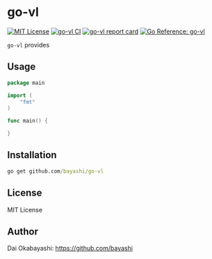 # go-vl

<a href="https://github.com/bayashi/go-vl/blob/main/LICENSE" title="go-vl License"><img src="https://img.shields.io/badge/LICENSE-MIT-GREEN.png" alt="MIT License"></a>
<a href="https://github.com/bayashi/go-vl/actions" title="go-vl CI"><img src="https://github.com/bayashi/go-vl/workflows/main/badge.svg" alt="go-vl CI"></a>
<a href="https://goreportcard.com/report/github.com/bayashi/go-vl" title="go-vl report card" target="_blank"><img src="https://goreportcard.com/badge/github.com/bayashi/go-vl" alt="go-vl report card"></a>
<a href="https://pkg.go.dev/github.com/bayashi/go-vl" title="Go go-vl package reference" target="_blank"><img src="https://pkg.go.dev/badge/github.com/bayashi/go-vl.svg" alt="Go Reference: go-vl"></a>

`go-vl` provides 

## Usage

```go
package main

import (
    "fmt"
)

func main() {

}
```

## Installation

```cmd
go get github.com/bayashi/go-vl
```

## License

MIT License

## Author

Dai Okabayashi: https://github.com/bayashi
